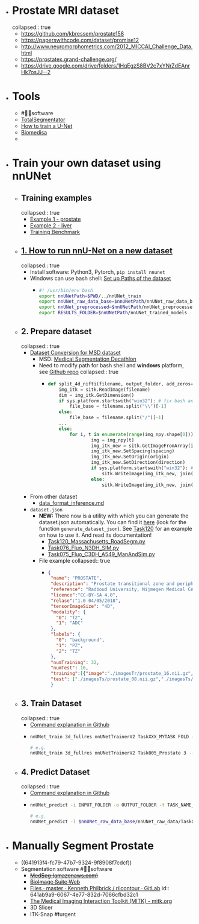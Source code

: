 - # Prostate MRI dataset
  collapsed:: true
	- https://github.com/kbressem/prostate158
	- https://paperswithcode.com/dataset/promise12
	- http://www.neuromorphometrics.com/2012_MICCAI_Challenge_Data.html
	- https://prostatex.grand-challenge.org/
	- https://drive.google.com/drive/folders/1HqEgzS8BV2c7xYNrZdEAnrHk7osJJ--2
- # Tools
	- #👩‍💻software
	- [TotalSegmentator](https://github.com/wasserth/TotalSegmentator)
	- [How to train a U-Net](https://github.com/MIC-DKFZ/nnUNet)
	- [Biomedisa](https://biomedisa.de/)
	-
- #  Train your own dataset using nnUNet
	- ## Training examples
	  collapsed:: true
		- [Example 1 - prostate](https://github.com/MIC-DKFZ/nnUNet/blob/master/documentation/inference_example_Prostate.md)
		- [Example 2 - liver](https://github.com/MIC-DKFZ/nnUNet/blob/master/documentation/training_example_Hippocampus.md)
		- [Training Benchmark](https://github.com/MIC-DKFZ/nnUNet/blob/master/documentation/expected_epoch_times.md)
	- ## [1. How to run nnU-Net on a new dataset](https://github.com/MIC-DKFZ/nnUNet#how-to-run-nnu-net-on-a-new-dataset)
	  collapsed:: true
		- Install software: Python3, Pytorch, `pip install nnunet`
		- Windows can use bash shell: [Set up Paths of the dataset](https://github.com/MIC-DKFZ/nnUNet/blob/master/documentation/setting_up_paths.md)
			- ```bash
			  #! /usr/bin/env bash
			  export nnUNetPath=$PWD/../nnUNet_train
			  export nnUNet_raw_data_base=$nnUNetPath/nnUNet_raw_data_base
			  export nnUNet_preprocessed=$nnUNetPath/nnUNet_preprocessed
			  export RESULTS_FOLDER=$nnUNetPath/nnUNet_trained_models
			  ```
	- ## 2. Prepare dataset
	  collapsed:: true
		- [Dataset Conversion for MSD dataset](https://github.com/MIC-DKFZ/nnUNet/blob/master/documentation/dataset_conversion.md)
			- MSD: [Medical Segmentation Decathlon](http://medicaldecathlon.com/)
			- Need to modify path for bash shell and **windows** platform, see [Github repo](https://github.com/Kexin-Wei/nnUNet)
			  collapsed:: true
				- ```python
				  def split_4d_nifti(filename, output_folder, add_zeros=False):
				      img_itk = sitk.ReadImage(filename)
				      dim = img_itk.GetDimension()
				      if sys.platform.startswith("win32"): # fix bash and windows path issue. replace / to \\
				          file_base = filename.split("\\")[-1]
				      else:
				          file_base = filename.split("/")[-1] 
				      ...
				      else:
				          for i, t in enumerate(range(img_npy.shape[0])):
				                  img = img_npy[t]
				                  img_itk_new = sitk.GetImageFromArray(img)
				                  img_itk_new.SetSpacing(spacing)
				                  img_itk_new.SetOrigin(origin)
				                  img_itk_new.SetDirection(direction)
				                  if sys.platform.startswith("win32"): # fix bash and windows path issue. replace / to \\
				                      sitk.WriteImage(img_itk_new, join(output_folder, file_base[:-7] + "_%04.0d.nii.gz" % i).replace("/","\\")) 
				                  else:
				                      sitk.WriteImage(img_itk_new, join(output_folder, file_base[:-7] + "_%04.0d.nii.gz" % i))             
				  ```
		- From other dataset
			- [data_format_inference.md](https://github.com/MIC-DKFZ/nnUNet/blob/master/documentation/data_format_inference.md)
		- `dataset.json`
			- **NEW:** There now is a utility with which you can generate the dataset.json automatically. You can find it [here](https://github.com/MIC-DKFZ/nnUNet/blob/master/nnunet/dataset_conversion/utils.py) (look for the function `generate_dataset_json`). See [Task120](https://github.com/MIC-DKFZ/nnUNet/blob/master/nnunet/dataset_conversion/Task120_Massachusetts_RoadSegm.py) for an example on how to use it. And read its documentation!
				- [Task120_Massachusetts_RoadSegm.py](https://github.com/MIC-DKFZ/nnUNet/blob/master/nnunet/dataset_conversion/Task120_Massachusetts_RoadSegm.py)
				- [Task076_Fluo_N3DH_SIM.py](https://github.com/MIC-DKFZ/nnUNet/blob/master/nnunet/dataset_conversion/Task076_Fluo_N3DH_SIM.py)
				- [Task075_Fluo_C3DH_A549_ManAndSim.py](https://github.com/MIC-DKFZ/nnUNet/blob/master/nnunet/dataset_conversion/Task075_Fluo_C3DH_A549_ManAndSim.py)
			- File example
			  collapsed:: true
				- ```json
				  { 
				   "name": "PROSTATE", 
				   "description": "Prostate transitional zone and peripheral zone segmentation",
				   "reference": "Radboud University, Nijmegen Medical Centre",
				   "licence":"CC-BY-SA 4.0",
				   "relase":"1.0 04/05/2018",
				   "tensorImageSize": "4D",
				   "modality": { 
				     "0": "T2", 
				     "1": "ADC"
				   }, 
				   "labels": { 
				     "0": "background", 
				     "1": "PZ", 
				     "2": "TZ"
				   }, 
				   "numTraining": 32, 
				   "numTest": 16,
				   "training":[{"image":"./imagesTr/prostate_16.nii.gz","label":"./labelsTr/prostate_16.nii.gz"},{"image":"./imagesTr/prostate_04.nii.gz","label":"./labelsTr/prostate_04.nii.gz"},...], 
				   "test": ["./imagesTs/prostate_08.nii.gz","./imagesTs/prostate_22.nii.gz","./imagesTs/prostate_30.nii.gz",...]
				   }
				  ```
	- ## 3. Train Dataset
	  collapsed:: true
		- [Command explanation in Github](https://github.com/MIC-DKFZ/nnUNet#model-training)
		- ```bash
		  nnUNet_train 3d_fullres nnUNetTrainerV2 TaskXXX_MYTASK FOLD --npz
		  
		  # e.g.
		  nnUNet_train 3d_fullres nnUNetTrainerV2 Task005_Prostate 3 --npz
		  
		  ```
	- ## 4. Predict Dataset
	  collapsed:: true
		- [Command explanation in Github](https://github.com/MIC-DKFZ/nnUNet#run-inference)
		- ```bash
		  nnUNet_predict -i INPUT_FOLDER -o OUTPUT_FOLDER -t TASK_NAME_OR_ID -m CONFIGURATION --save_npz
		  
		  # e.g.
		  nnUNet_predict -i $nnUNet_raw_data_base/nnUNet_raw_data/Task005_Prostate/imagesTs/ -o OUTPUT_DIRECTORY -t 5 -m 3d_fullres
		  ```
- # Manually Segment Prostate
	- ((641913f4-fc79-47b7-9324-9f8908f7cdcf))
	- Segmentation software #👩‍💻software
		- ~~[MedSeg (amazonaws.com)](http://htmlsegmentation.s3.eu-north-1.amazonaws.com/index.html)~~
		- ~~[BioImage Suite Web](https://bioimagesuiteweb.github.io/webapp/)~~
		- [Files · master · Kenneth Philbrick / rilcontour · GitLab](https://gitlab.com/Philbrick/rilcontour/tree/master)
		  id:: 641ab9a9-6067-4e77-832d-7066cfbd32c1
		- [The Medical Imaging Interaction Toolkit (MITK) - mitk.org](https://www.mitk.org/wiki/The_Medical_Imaging_Interaction_Toolkit_(MITK))
		- 3D Slicer
		- ITK-Snap #❗️urgent